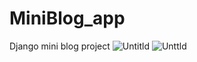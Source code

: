 # MiniBlog_app
Django mini blog  project
![Untitld](https://user-images.githubusercontent.com/91489846/145634719-72e87f2e-7322-48e9-ba92-772a877b8ae4.png)
![Unttld](https://user-images.githubusercontent.com/91489846/145634845-22836b92-d3aa-4409-a3d6-2fa1dee0c987.png)

